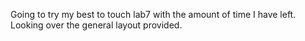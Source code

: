 Going to try my best to touch lab7 with the amount of time I have left.
Looking over the general layout provided.



